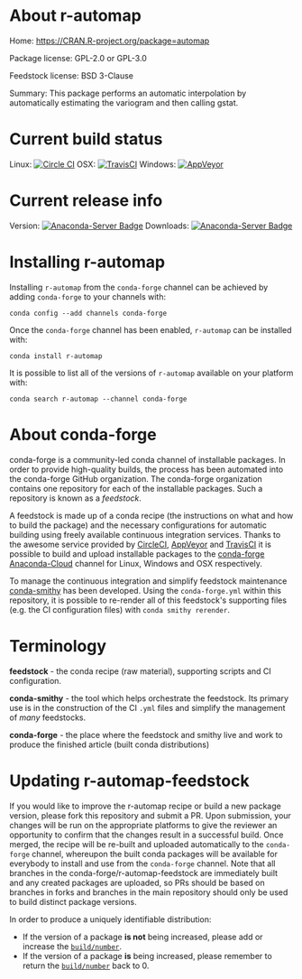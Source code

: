 About r-automap
===============

Home: https://CRAN.R-project.org/package=automap

Package license: GPL-2.0 or GPL-3.0

Feedstock license: BSD 3-Clause

Summary: This package performs an automatic interpolation by automatically estimating the variogram and then calling gstat.



Current build status
====================

Linux: [![Circle CI](https://circleci.com/gh/conda-forge/r-automap-feedstock.svg?style=shield)](https://circleci.com/gh/conda-forge/r-automap-feedstock)
OSX: [![TravisCI](https://travis-ci.org/conda-forge/r-automap-feedstock.svg?branch=master)](https://travis-ci.org/conda-forge/r-automap-feedstock)
Windows: [![AppVeyor](https://ci.appveyor.com/api/projects/status/github/conda-forge/r-automap-feedstock?svg=True)](https://ci.appveyor.com/project/conda-forge/r-automap-feedstock/branch/master)

Current release info
====================
Version: [![Anaconda-Server Badge](https://anaconda.org/conda-forge/r-automap/badges/version.svg)](https://anaconda.org/conda-forge/r-automap)
Downloads: [![Anaconda-Server Badge](https://anaconda.org/conda-forge/r-automap/badges/downloads.svg)](https://anaconda.org/conda-forge/r-automap)

Installing r-automap
====================

Installing `r-automap` from the `conda-forge` channel can be achieved by adding `conda-forge` to your channels with:

```
conda config --add channels conda-forge
```

Once the `conda-forge` channel has been enabled, `r-automap` can be installed with:

```
conda install r-automap
```

It is possible to list all of the versions of `r-automap` available on your platform with:

```
conda search r-automap --channel conda-forge
```


About conda-forge
=================

conda-forge is a community-led conda channel of installable packages.
In order to provide high-quality builds, the process has been automated into the
conda-forge GitHub organization. The conda-forge organization contains one repository
for each of the installable packages. Such a repository is known as a *feedstock*.

A feedstock is made up of a conda recipe (the instructions on what and how to build
the package) and the necessary configurations for automatic building using freely
available continuous integration services. Thanks to the awesome service provided by
[CircleCI](https://circleci.com/), [AppVeyor](http://www.appveyor.com/)
and [TravisCI](https://travis-ci.org/) it is possible to build and upload installable
packages to the [conda-forge](https://anaconda.org/conda-forge)
[Anaconda-Cloud](http://docs.anaconda.org/) channel for Linux, Windows and OSX respectively.

To manage the continuous integration and simplify feedstock maintenance
[conda-smithy](http://github.com/conda-forge/conda-smithy) has been developed.
Using the ``conda-forge.yml`` within this repository, it is possible to re-render all of
this feedstock's supporting files (e.g. the CI configuration files) with ``conda smithy rerender``.


Terminology
===========

**feedstock** - the conda recipe (raw material), supporting scripts and CI configuration.

**conda-smithy** - the tool which helps orchestrate the feedstock.
                   Its primary use is in the construction of the CI ``.yml`` files
                   and simplify the management of *many* feedstocks.

**conda-forge** - the place where the feedstock and smithy live and work to
                  produce the finished article (built conda distributions)


Updating r-automap-feedstock
============================

If you would like to improve the r-automap recipe or build a new
package version, please fork this repository and submit a PR. Upon submission,
your changes will be run on the appropriate platforms to give the reviewer an
opportunity to confirm that the changes result in a successful build. Once
merged, the recipe will be re-built and uploaded automatically to the
`conda-forge` channel, whereupon the built conda packages will be available for
everybody to install and use from the `conda-forge` channel.
Note that all branches in the conda-forge/r-automap-feedstock are
immediately built and any created packages are uploaded, so PRs should be based
on branches in forks and branches in the main repository should only be used to
build distinct package versions.

In order to produce a uniquely identifiable distribution:
 * If the version of a package **is not** being increased, please add or increase
   the [``build/number``](http://conda.pydata.org/docs/building/meta-yaml.html#build-number-and-string).
 * If the version of a package **is** being increased, please remember to return
   the [``build/number``](http://conda.pydata.org/docs/building/meta-yaml.html#build-number-and-string)
   back to 0.
